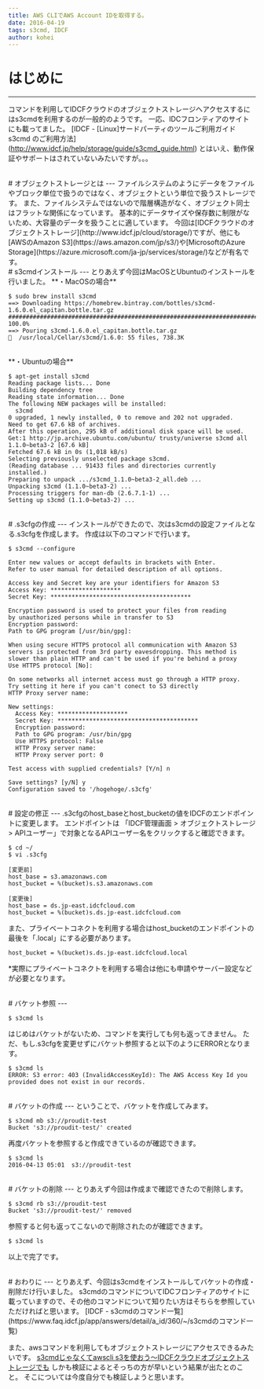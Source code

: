 ```yaml
---
title: AWS CLIでAWS Account IDを取得する。
date: 2016-04-19
tags: s3cmd, IDCF
author: kohei
---
```


# はじめに
---
コマンドを利用してIDCFクラウドのオブジェクトストレージへアクセスするにはs3cmdを利用するのが一般的のようです。
一応、IDCフロンティアのサイトにも載ってました。
[IDCF - [Linux]サードパーティのツールご利用ガイド s3cmd のご利用方法]
(http://www.idcf.jp/help/storage/guide/s3cmd_guide.html)
とはいえ、動作保証やサポートはされていないみたいですが。。。


<br>
# オブジェクトストレージとは
---
ファイルシステムのようにデータをファイルやブロック単位で扱うのではなく、オブジェクトという単位で扱うストレージです。
また、ファイルシステムではないので階層構造がなく、オブジェクト同士はフラットな関係になっています。
基本的にデータサイズや保存数に制限がないため、大容量のデータを扱うことに適しています。
今回は[IDCFクラウドのオブジェクトストレージ](http://www.idcf.jp/cloud/storage/)ですが、他にも[AWSのAmazon S3](https://aws.amazon.com/jp/s3/)や[MicrosoftのAzure Storage](https://azure.microsoft.com/ja-jp/services/storage/)などが有名です。


<br>
# s3cmdインストール
---
とりあえず今回はMacOSとUbuntuのインストールを行いました。
**・MacOSの場合**

```bash:brewインストール
$ sudo brew install s3cmd
==> Downloading https://homebrew.bintray.com/bottles/s3cmd-1.6.0.el_capitan.bottle.tar.gz
######################################################################## 100.0%
==> Pouring s3cmd-1.6.0.el_capitan.bottle.tar.gz
🍺  /usr/local/Cellar/s3cmd/1.6.0: 55 files, 738.3K
```
<br>
**・Ubuntuの場合**

```bash:apt-getインストール
$ apt-get install s3cmd
Reading package lists... Done
Building dependency tree
Reading state information... Done
The following NEW packages will be installed:
  s3cmd
0 upgraded, 1 newly installed, 0 to remove and 202 not upgraded.
Need to get 67.6 kB of archives.
After this operation, 295 kB of additional disk space will be used.
Get:1 http://jp.archive.ubuntu.com/ubuntu/ trusty/universe s3cmd all 1.1.0~beta3-2 [67.6 kB]
Fetched 67.6 kB in 0s (1,018 kB/s)
Selecting previously unselected package s3cmd.
(Reading database ... 91433 files and directories currently installed.)
Preparing to unpack .../s3cmd_1.1.0~beta3-2_all.deb ...
Unpacking s3cmd (1.1.0~beta3-2) ...
Processing triggers for man-db (2.6.7.1-1) ...
Setting up s3cmd (1.1.0~beta3-2) ...
```


<br>
# .s3cfgの作成
---
インストールができたので、次はs3cmdの設定ファイルとなる.s3cfgを作成します。
作成は以下のコマンドで行います。

```bash:.s3cfg作成
$ s3cmd --configure

Enter new values or accept defaults in brackets with Enter.
Refer to user manual for detailed description of all options.

Access key and Secret key are your identifiers for Amazon S3
Access Key: ********************
Secret Key: ****************************************

Encryption password is used to protect your files from reading
by unauthorized persons while in transfer to S3
Encryption password:
Path to GPG program [/usr/bin/gpg]:

When using secure HTTPS protocol all communication with Amazon S3
servers is protected from 3rd party eavesdropping. This method is
slower than plain HTTP and can't be used if you're behind a proxy
Use HTTPS protocol [No]:

On some networks all internet access must go through a HTTP proxy.
Try setting it here if you can't conect to S3 directly
HTTP Proxy server name:

New settings:
  Access Key: ********************
  Secret Key: ****************************************
  Encryption password:
  Path to GPG program: /usr/bin/gpg
  Use HTTPS protocol: False
  HTTP Proxy server name:
  HTTP Proxy server port: 0

Test access with supplied credentials? [Y/n] n

Save settings? [y/N] y
Configuration saved to '/hogehoge/.s3cfg'
```


<br>
# 設定の修正
---
.s3cfgのhost_baseとhost_bucketの値をIDCFのエンドポイントに変更します。
エンドポイントは
「IDCF管理画面 > オブジェクトストレージ > APIユーザー」で対象となるAPIユーザー名をクリックすると確認できます。

```bash:設定ファイル修正
$ cd ~/
$ vi .s3cfg
```

```text:.s3cfg変更点
[変更前]
host_base = s3.amazonaws.com
host_bucket = %(bucket)s.s3.amazonaws.com

[変更後]
host_base = ds.jp-east.idcfcloud.com
host_bucket = %(bucket)s.ds.jp-east.idcfcloud.com
```

また、プライベートコネクトを利用する場合はhost_bucketのエンドポイントの最後を「.local」にする必要があります。

```text:プライベートコネクトの場合
host_bucket = %(bucket)s.ds.jp-east.idcfcloud.local
```

*実際にプライベートコネクトを利用する場合は他にも申請やサーバー設定などが必要となります。


<br>
# バケット参照
---

```bash:参照
$ s3cmd ls
```

はじめはバケットがないため、コマンドを実行しても何も返ってきません。
ただ、もし.s3cfgを変更せずにバケット参照すると以下のようにERRORとなります。

```bash:参照
$ s3cmd ls
ERROR: S3 error: 403 (InvalidAccessKeyId): The AWS Access Key Id you provided does not exist in our records.
```


<br>
# バケットの作成
---
ということで、バケットを作成してみます。

```bash:作成
$ s3cmd mb s3://proudit-test
Bucket 's3://proudit-test/' created
```

再度バケットを参照すると作成できているのが確認できます。

```bash:参照
$ s3cmd ls
2016-04-13 05:01  s3://proudit-test
```

<br>
# バケットの削除
---
とりあえず今回は作成まで確認できたので削除します。

```bash:削除
$ s3cmd rb s3://proudit-test
Bucket 's3://proudit-test/' removed
```

参照すると何も返ってこないので削除されたのが確認できます。

```bash:参照
$ s3cmd ls
```

以上で完了です。


<br>
# おわりに
---
とりあえず、今回はs3cmdをインストールしてバケットの作成・削除だけ行いました。
s3cmdのコマンドについてIDCフロンティアのサイトに載っていますので、その他のコマンドについて知りたい方はそちらを参照していただければと思います。
[IDCF - s3cmdのコマンド一覧](https://www.faq.idcf.jp/app/answers/detail/a_id/360/~/s3cmdのコマンド一覧)

また、awsコマンドを利用してもオブジェクトストレージにアクセスできるみたいです。
[s3cmdじゃなくてawscli s3を使おう～IDCFクラウドオブジェクトストレージでも](http://inaba-serverdesign.jp/blog/20151212/s3cmd_awscli_s3_idcf.html)
しかも検証によるとそっちの方が早いという結果が出たとのこと。
そこについては今度自分でも検証しようと思います。

